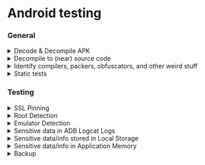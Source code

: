 # Android testing

### General

<details>

<summary>Decode &#x26; Decompile APK</summary>

* `apktool d -o App/ <APPLICATION_NAME>.apk`

</details>

<details>

<summary>Decompile to (near) source code</summary>

* `jadx -d App <APPLICATION_NAME>.apk`

</details>

<details>

<summary>Identify compilers, packers, obfuscators, and other weird stuff</summary>

* `apkid --scan-depth 0 -r <apk_filename>.apk`

</details>

<details>

<summary>Static tests</summary>

* `jadx -d target_src <apk_filename>.apk`
* `semgrep -c <path>/rules/ <path>/target_src/sources`

</details>

### Testing

<details>

<summary>SSL Pinning</summary>

* Missing SSL Pinning
* Bypass protection analyzing the code and/or with frida

\


</details>

<details>

<summary>Root Detection</summary>

* Missing Root Detection
* Check if is it bypassable or not using frida/Objection
  * `frida --codeshare dzonerzy/fridantiroot -f YOUR_BINARY`
* Identify RASP
  * Analyze source code
  * `apkid --scan-depth 0 -r <apk_filename>.apk`
* Bypass protection analyzing the code and/or with frida

\


</details>

<details>

<summary>Emulator Detection</summary>

* Missing Emulator Detection
* Bypass protection analyzing the code and/or with frida

\


</details>

<details>

<summary>Sensitive data in ADB Logcat Logs</summary>

* `adb logcat | grep "$(adb shell ps | grep <package-name> | awk '{print $2}')"`

\


</details>

<details>

<summary>Sensitive data/info stored in Local Storage</summary>

* `/data/data/<package_name>` : Data app location folder
* Check for sensitive information/data store on Shared Preferences or not
* Check if sensitive information/data is stored in the local storage database using strong encryption on or not

</details>

<details>

<summary>Sensitive data/info in Application Memory</summary>

1. `objection -g 'exampleapp' explore` : Start objection
2. `memory search <where_you_want> --string` to search a specific string or
   * `memory dump all appMemoryDump` to dump all
   * `strings appMemoryDump > appMemoryDump.txt`

</details>

<details>

<summary>Backup</summary>

* Check `android:allowBackup="true"` in the Manifest.xml
* To backup one application, with its apk
  * `adb backup -apk <package_name> -f <backup_name>.adb`

</details>
